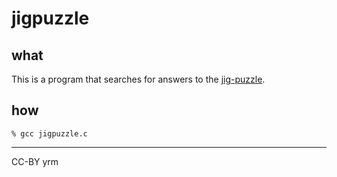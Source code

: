 # jigpuzzle

## what

This is a program that searches for answers to the [jig-puzzle](https://fukuno.jig.jp/3959).

## how

```
% gcc jigpuzzle.c
```

---
CC-BY yrm
